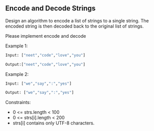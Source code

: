 ## Encode and Decode Strings

Design an algorithm to encode a list of strings to a single string. The encoded string is then decoded back to the original list of strings.

Please implement encode and decode

Example 1:

```py
Input: ["neet","code","love","you"]

Output:["neet","code","love","you"]
```

Example 2:

```py
Input: ["we","say",":","yes"]

Output: ["we","say",":","yes"]
```

Constraints:

- 0 <= strs.length < 100
- 0 <= strs[i].length < 200
- strs[i] contains only UTF-8 characters.
